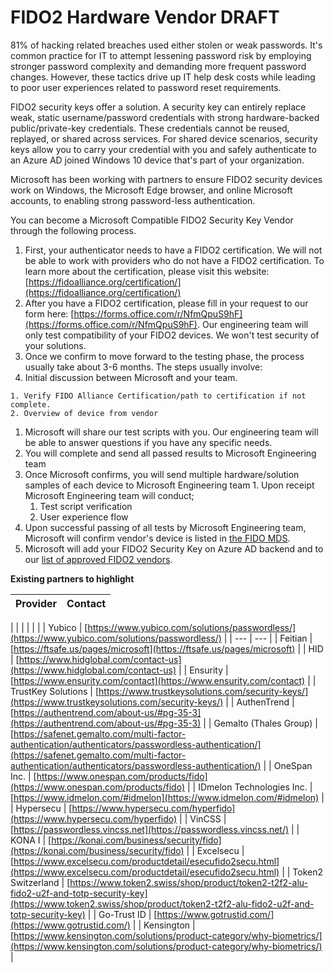 # FIDO2 Hardware Vendor DRAFT

81% of hacking related breaches used either stolen or weak passwords. It's common practice for IT to attempt lessening password risk by employing stronger password complexity and demanding more frequent password changes. However, these tactics drive up IT help desk costs while leading to poor user experiences related to password reset requirements.

FIDO2 security keys offer a solution. A security key can entirely replace weak, static username/password credentials with strong hardware-backed public/private-key credentials. These credentials cannot be reused, replayed, or shared across services. For shared device scenarios, security keys allow you to carry your credential with you and safely authenticate to an Azure AD joined Windows 10 device that's part of your organization.

Microsoft has been working with partners to ensure FIDO2 security devices work on Windows, the Microsoft Edge browser, and online Microsoft accounts, to enabling strong password-less authentication.

You can become a Microsoft Compatible FIDO2 Security Key Vendor through the following process.

1. First, your authenticator needs to have a FIDO2 certification. We will not be able to work with providers who do not have a FIDO2 certification. To learn more about the certification, please visit this website: [https://fidoalliance.org/certification/](https://fidoalliance.org/certification/)
2. After you have a FIDO2 certification, please fill in your request to our form here: [https://forms.office.com/r/NfmQpuS9hF](https://forms.office.com/r/NfmQpuS9hF). Our engineering team will only test compatibility of your FIDO2 devices. We won't test security of your solutions.
3. Once we confirm to move forward to the testing phase, the process usually take about 3-6 months. The steps usually involve:
  1. Initial discussion between Microsoft and your team.

    1. Verify FIDO Alliance Certification/path to certification if not complete.
    2. Overview of device from vendor
  1. Microsoft will share our test scripts with you. Our engineering team will be able to answer questions if you have any specific needs.
  2. You will complete and send all passed results to Microsoft Engineering team
  3. Once Microsoft confirms, you will send multiple hardware/solution samples of each device to Microsoft Engineering team
    1. Upon receipt Microsoft Engineering team will conduct;
      1. Test script verification
      2. User experience flow
  4. Upon successful passing of all tests by Microsoft Engineering team, Microsoft will confirm vendor's device is listed in [the FIDO MDS](https://fidoalliance.org/metadata/).
  5. Microsoft will add your FIDO2 Security Key on Azure AD backend and to our [list of approved FIDO2 vendors](https://docs.microsoft.com/azure/active-directory/authentication/concept-authentication-passwordless).

**Existing partners to highlight**

| **Provider** | **Contact** |
| --- | --- |
|
| |
|
| |
| Yubico | [https://www.yubico.com/solutions/passwordless/](https://www.yubico.com/solutions/passwordless/) |
| --- | --- |
| Feitian | [https://ftsafe.us/pages/microsoft](https://ftsafe.us/pages/microsoft) |
| HID | [https://www.hidglobal.com/contact-us](https://www.hidglobal.com/contact-us) |
| Ensurity | [https://www.ensurity.com/contact](https://www.ensurity.com/contact) |
| TrustKey Solutions | [https://www.trustkeysolutions.com/security-keys/](https://www.trustkeysolutions.com/security-keys/) |
| AuthenTrend | [https://authentrend.com/about-us/#pg-35-3](https://authentrend.com/about-us/#pg-35-3) |
| Gemalto (Thales Group) | [https://safenet.gemalto.com/multi-factor-authentication/authenticators/passwordless-authentication/](https://safenet.gemalto.com/multi-factor-authentication/authenticators/passwordless-authentication/) |
| OneSpan Inc. | [https://www.onespan.com/products/fido](https://www.onespan.com/products/fido) |
| IDmelon Technologies Inc. | [https://www.idmelon.com/#idmelon](https://www.idmelon.com/#idmelon) |
| Hypersecu | [https://www.hypersecu.com/hyperfido](https://www.hypersecu.com/hyperfido) |
| VinCSS | [https://passwordless.vincss.net](https://passwordless.vincss.net/) |
| KONA I | [https://konai.com/business/security/fido](https://konai.com/business/security/fido) |
| Excelsecu | [https://www.excelsecu.com/productdetail/esecufido2secu.html](https://www.excelsecu.com/productdetail/esecufido2secu.html) |
| Token2 Switzerland | [https://www.token2.swiss/shop/product/token2-t2f2-alu-fido2-u2f-and-totp-security-key](https://www.token2.swiss/shop/product/token2-t2f2-alu-fido2-u2f-and-totp-security-key) |
| Go-Trust ID | [https://www.gotrustid.com/](https://www.gotrustid.com/) |
| Kensington | [https://www.kensington.com/solutions/product-category/why-biometrics/](https://www.kensington.com/solutions/product-category/why-biometrics/) |